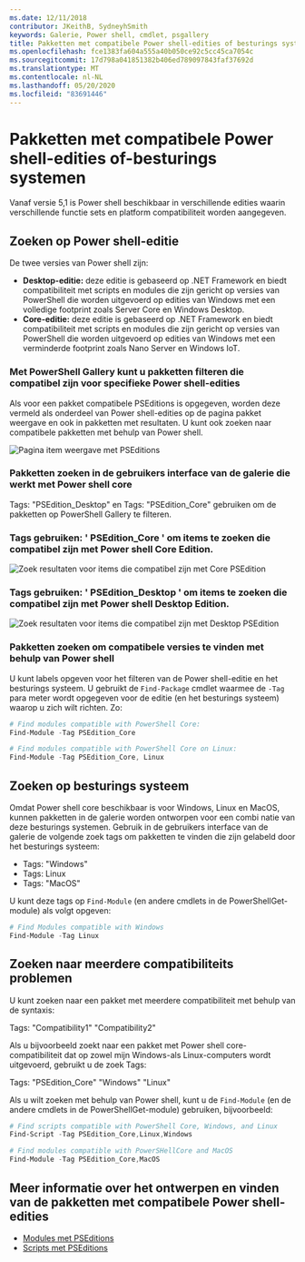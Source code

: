 ```yaml
---
ms.date: 12/11/2018
contributor: JKeithB, SydneyhSmith
keywords: Galerie, Power shell, cmdlet, psgallery
title: Pakketten met compatibele Power shell-edities of besturings systeem
ms.openlocfilehash: fce1383fa604a555a40b050ce92c5cc45ca7054c
ms.sourcegitcommit: 17d798a041851382b406ed789097843faf37692d
ms.translationtype: MT
ms.contentlocale: nl-NL
ms.lasthandoff: 05/20/2020
ms.locfileid: "83691446"
---
```

# <a name="packages-with-compatible-powershell-editions-or-operating-systems"></a>Pakketten met compatibele Power shell-edities of-besturings systemen

Vanaf versie 5,1 is Power shell beschikbaar in verschillende edities waarin verschillende functie sets en platform compatibiliteit worden aangegeven.

## <a name="searching-by-powershell-edition"></a>Zoeken op Power shell-editie

De twee versies van Power shell zijn:

- **Desktop-editie:** deze editie is gebaseerd op .NET Framework en biedt compatibiliteit met scripts en modules die zijn gericht op versies van PowerShell die worden uitgevoerd op edities van Windows met een volledige footprint zoals Server Core en Windows Desktop.
- **Core-editie:** deze editie is gebaseerd op .NET Framework en biedt compatibiliteit met scripts en modules die zijn gericht op versies van PowerShell die worden uitgevoerd op edities van Windows met een verminderde footprint zoals Nano Server en Windows IoT.

### <a name="powershell-gallery-allows-you-to-filter-packages-compatible-for-specific-powershell-editions"></a>Met PowerShell Gallery kunt u pakketten filteren die compatibel zijn voor specifieke Power shell-edities

Als voor een pakket compatibele PSEditions is opgegeven, worden deze vermeld als onderdeel van Power shell-edities op de pagina pakket weergave en ook in pakketten met resultaten.
U kunt ook zoeken naar compatibele pakketten met behulp van Power shell.

![Pagina item weergave met PSEditions](media/searching-by-compatibility/packagedisplaypagewithpseditions.PNG)

### <a name="search-for-packages-in-the-gallery-ui-that-work-on-powershell-core"></a>Pakketten zoeken in de gebruikers interface van de galerie die werkt met Power shell core

Tags: "PSEdition_Desktop" en Tags: "PSEdition_Core" gebruiken om de pakketten op PowerShell Gallery te filteren.

### <a name="use-tagspsedition_core-to-search-items-compatible-with-powershell-core-edition"></a>Tags gebruiken: ' PSEdition_Core ' om items te zoeken die compatibel zijn met Power shell Core Edition.

![Zoek resultaten voor items die compatibel zijn met Core PSEdition](media/searching-by-compatibility/searchresultswithpseditions.PNG)

### <a name="use-tagspsedition_desktop-to-search-items-compatible-with-powershell-desktop-edition"></a>Tags gebruiken: ' PSEdition_Desktop ' om items te zoeken die compatibel zijn met Power shell Desktop Edition.

![Zoek resultaten voor items die compatibel zijn met Desktop PSEdition](media/searching-by-compatibility/searchresultswithpseditionsdesktop.PNG)

### <a name="search-for-packages-to-find-compatible-editions-using-powershell"></a>Pakketten zoeken om compatibele versies te vinden met behulp van Power shell
U kunt labels opgeven voor het filteren van de Power shell-editie en het besturings systeem.
U gebruikt de `Find-Package` cmdlet waarmee de `-Tag` para meter wordt opgegeven voor de editie (en het besturings systeem) waarop u zich wilt richten.
Zo:

```powershell
# Find modules compatible with PowerShell Core:
Find-Module -Tag PSEdition_Core

# Find modules compatible with PowerShell Core on Linux:
Find-Module -Tag PSEdition_Core, Linux
```

## <a name="searching-by-operating-system"></a>Zoeken op besturings systeem

Omdat Power shell core beschikbaar is voor Windows, Linux en MacOS, kunnen pakketten in de galerie worden ontworpen voor een combi natie van deze besturings systemen. Gebruik in de gebruikers interface van de galerie de volgende zoek tags om pakketten te vinden die zijn gelabeld door het besturings systeem:

- Tags: "Windows"
- Tags: Linux
- Tags: "MacOS"

U kunt deze tags op `Find-Module` (en andere cmdlets in de PowerShellGet-module) als volgt opgeven:

```powershell
# Find Modules compatible with Windows
Find-Module -Tag Linux
```

## <a name="searching-for-multiple-compatibilities"></a>Zoeken naar meerdere compatibiliteits problemen

U kunt zoeken naar een pakket met meerdere compatibiliteit met behulp van de syntaxis:

Tags: "Compatibility1" "Compatibility2"

Als u bijvoorbeeld zoekt naar een pakket met Power shell core-compatibiliteit dat op zowel mijn Windows-als Linux-computers wordt uitgevoerd, gebruikt u de zoek Tags:

Tags: "PSEdition_Core" "Windows" "Linux"

Als u wilt zoeken met behulp van Power shell, kunt u de `Find-Module` (en de andere cmdlets in de PowerShellGet-module) gebruiken, bijvoorbeeld:

```powershell
# Find scripts compatible with PowerShell Core, Windows, and Linux
Find-Script -Tag PSEdition_Core,Linux,Windows

# Find modules compatible with PowerSHellCore and MacOS
Find-Module -Tag PSEdition_Core,MacOS
```

## <a name="more-details-on-authoring-and-finding-the-packages-with-compatible-powershell-editions"></a>Meer informatie over het ontwerpen en vinden van de pakketten met compatibele Power shell-edities

- [Modules met PSEditions](../../concepts/module-psedition-support.md)
- [Scripts met PSEditions](../../concepts/script-psedition-support.md)
